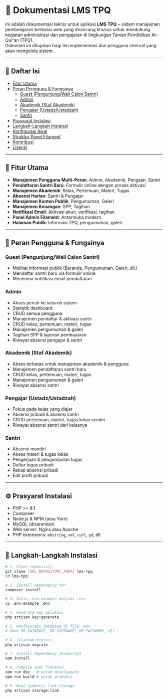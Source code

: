 # 📘 Dokumentasi LMS TPQ

Ini adalah dokumentasi teknis untuk aplikasi **LMS TPQ** – sistem manajemen pembelajaran berbasis web yang dirancang khusus untuk mendukung kegiatan administrasi dan pengajaran di lingkungan Taman Pendidikan Al-Qur’an (TPQ).  
Dokumen ini ditujukan bagi tim implementasi dan pengguna internal yang akan mengelola sistem.

---


## 📑 Daftar Isi

- [Fitur Utama](#fitur-utama)
- [Peran Pengguna & Fungsinya](#peran-pengguna--fungsinya)
  - [Guest (Pengunjung/Wali Calon Santri)](#guest-pengunjungwali-calon-santri)
  - [Admin](#admin)
  - [Akademik (Staf Akademik)](#akademik-staf-akademik)
  - [Pengajar (Ustadz/Ustadzah)](#pengajar-ustadzustadzah)
  - [Santri](#santri)
- [Prasyarat Instalasi](#prasyarat-instalasi)
- [Langkah-Langkah Instalasi](#langkah-langkah-instalasi)
- [Konfigurasi Awal](#konfigurasi-awal)
- [Struktur Panel Filament](#struktur-panel-filament)
- [Kontribusi](#kontribusi)
- [Lisensi](#lisensi)

---

## 🎯 Fitur Utama

- **Manajemen Pengguna Multi-Peran**: Admin, Akademik, Pengajar, Santri
- **Pendaftaran Santri Baru**: Formulir online dengan proses aktivasi
- **Manajemen Akademik**: Kelas, Pertemuan, Materi, Tugas
- **Absensi Harian**: Santri & Pengajar
- **Manajemen Konten Publik**: Pengumuman, Galeri
- **Manajemen Keuangan**: SPP, Tagihan
- **Notifikasi Email**: Aktivasi akun, verifikasi, tagihan
- **Panel Admin Filament**: Antarmuka modern
- **Halaman Publik**: Informasi TPQ, pengumuman, galeri

---

## 👥 Peran Pengguna & Fungsinya

### Guest (Pengunjung/Wali Calon Santri)

- Melihat informasi publik (Beranda, Pengumuman, Galeri, dll.)
- Mendaftar santri baru via formulir online
- Menerima notifikasi email pendaftaran

### Admin

- Akses penuh ke seluruh sistem
- Statistik dashboard
- CRUD semua pengguna
- Manajemen pendaftar & aktivasi santri
- CRUD kelas, pertemuan, materi, tugas
- Manajemen pengumuman & galeri
- Tagihan SPP & laporan pembayaran
- Riwayat absensi pengajar & santri

### Akademik (Staf Akademik)

- Akses terbatas untuk manajemen akademik & pengguna
- Manajemen pendaftaran santri baru
- CRUD kelas, pertemuan, materi, tugas
- Manajemen pengumuman & galeri
- Riwayat absensi santri

### Pengajar (Ustadz/Ustadzah)

- Fokus pada kelas yang diajar
- Absensi pribadi & absensi santri
- CRUD pertemuan, materi, tugas kelas sendiri
- Riwayat absensi santri dari kelasnya

### Santri

- Absensi mandiri
- Akses materi & tugas kelas
- Pengerjaan & pengumpulan tugas
- Daftar tugas pribadi
- Rekap absensi pribadi
- Edit profil pribadi

---

## ⚙️ Prasyarat Instalasi

- PHP >= 8.1
- Composer
- Node.js & NPM (atau Yarn)
- MySQL (disarankan)
- Web server: Nginx atau Apache
- PHP extensions: `mbstring`, `xml`, `curl`, `gd`, dll.

---

## 🚀 Langkah-Langkah Instalasi

```bash
# 1. Clone repository
git clone [URL_REPOSITORY_ANDA] lms-tpq
cd lms-tpq

# 2. Install dependency PHP
composer install

# 3. Salin .env.example menjadi .env
cp .env.example .env

# 4. Generate key aplikasi
php artisan key:generate

# 5. Konfigurasi database di file .env
# Ubah DB_DATABASE, DB_USERNAME, DB_PASSWORD, dll.

# 6. Jalankan migrasi
php artisan migrate

# 7. Install dependency JavaScript
npm install

# 8. Compile aset frontend
npm run dev   # untuk development
npm run build # untuk produksi

# 9. Buat symbolic link storage
php artisan storage:link
